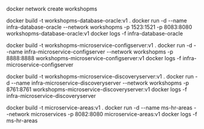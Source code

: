 docker network create workshopms

docker build -t workshopms-database-oracle:v1 .
docker run -d --name infra-database-oracle --network workshopms -p 1523:1521 -p 8083:8080 workshopms-database-oracle:v1
docker logs -f infra-database-oracle

docker build -t workshopms-microservice-configserver:v1 .
docker run -d --name infra-microservice-configserver --network workshopms -p 8888:8888 workshopms-microservice-configserver:v1
docker logs -f infra-microservice-configserver

docker build -t workshopms-microservice-discoveryserver:v1 .
docker run -d --name infra-microservice-discoveryserver --network workshopms -p 8761:8761 workshopms-microservice-discoveryserver:v1
docker logs -f infra-microservice-discoveryserver

docker build -t microservice-areas:v1 .
docker run -d --name ms-hr-areas --network microservices -p 8082:8080 microservice-areas:v1
docker logs -f ms-hr-areas
